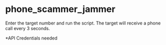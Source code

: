 # phone_scammer_jammer
Enter the target number and run the script. The target will receive a phone call every 3 seconds. 

*API Credentials needed
